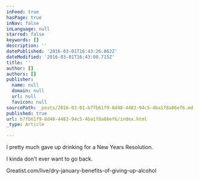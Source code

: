 ```yaml
---
inFeed: true
hasPage: true
inNav: false
inLanguage: null
starred: false
keywords: []
description: ''
datePublished: '2016-03-01T16:43:26.862Z'
dateModified: '2016-03-01T16:43:00.715Z'
title: ''
author: []
authors: []
publisher:
  name: null
  domain: null
  url: null
  favicon: null
sourcePath: _posts/2016-03-01-b7fb61f9-8d48-4483-94c5-4ba1f8a86ef6.md
published: true
url: b7fb61f9-8d48-4483-94c5-4ba1f8a86ef6/index.html
_type: Article

---
```

I pretty much gave up drinking for a New Years Resolution. 

I kinda don't ever want to go back.

Greatist.com/live/dry-january-benefits-of-giving-up-alcohol